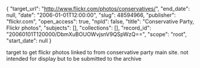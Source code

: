 {
  "target_url": "http://www.flickr.com/photos/conservatives/", 
  "end_date": null, 
  "date": "2006-01-01T12:00:00", 
  "slug": 48594966, 
  "publisher": "flickr.com", 
  "open_access": true, 
  "npld": false, 
  "title": "Conservative Party, Flickr photos", 
  "subjects": [], 
  "collections": [], 
  "record_id": "20060101T120000/DbmXuBOUOWvjsnV9QSpWzQ==", 
  "scope": "root", 
  "start_date": null
}

target to get flickr photos linked to from conservative party main site. not intended for display but to be submitted to the archive 